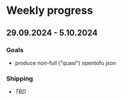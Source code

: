 # Weekly progress

## 29.09.2024 - 5.10.2024

### Goals

* produce non-full ("quasi") opentofu json

### Shipping

* _TBD_
